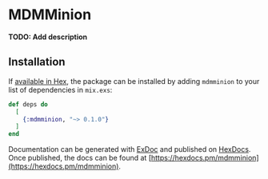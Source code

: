 # MDMMinion

**TODO: Add description**

## Installation

If [available in Hex](https://hex.pm/docs/publish), the package can be installed
by adding `mdmminion` to your list of dependencies in `mix.exs`:

```elixir
def deps do
  [
    {:mdmminion, "~> 0.1.0"}
  ]
end
```

Documentation can be generated with [ExDoc](https://github.com/elixir-lang/ex_doc)
and published on [HexDocs](https://hexdocs.pm). Once published, the docs can
be found at [https://hexdocs.pm/mdmminion](https://hexdocs.pm/mdmminion).

